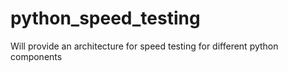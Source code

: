 # python_speed_testing
Will provide an architecture for speed testing for different python components
